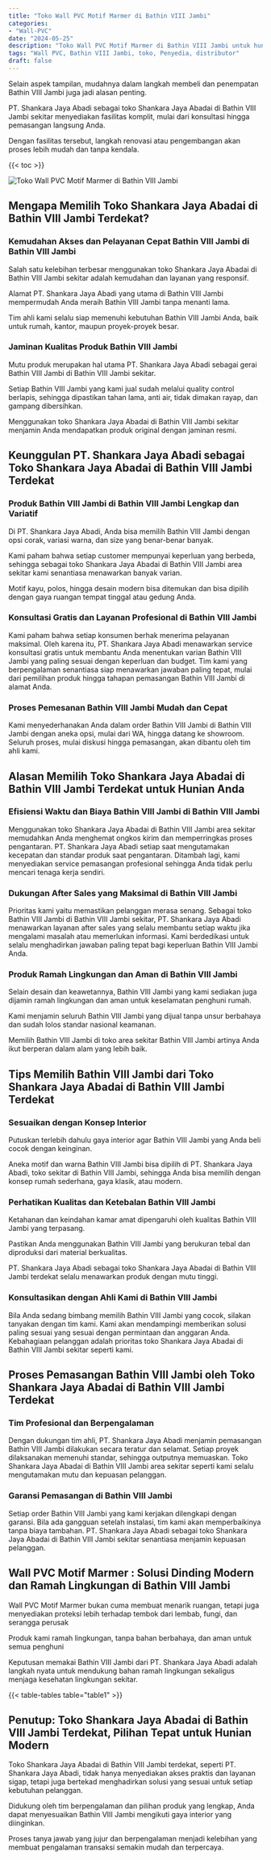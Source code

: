 ```yaml
---
title: "Toko Wall PVC Motif Marmer di Bathin VIII Jambi"
categories: 
- "Wall-PVC"
date: "2024-05-25"
description: "Toko Wall PVC Motif Marmer di Bathin VIII Jambi untuk hunian, kantor, dan toko. Produk terbaik, beragam motif, warna modern, beserta servis instalasi dikerjakan oleh teknisi ahli serta jaminan resmi!|Servis penjualan Wall PVC Motif Marmer di Bathin VIII Jambi untuk kebutuhan tempat tinggal, perkantoran, atau ritel, dengan produk terbaik dan penempatan oleh teknisi berpengalaman dan jaminan resmi.|Alternatif Wall PVC Motif Marmer di Bathin VIII Jambi yang terpercaya bagi tempat tinggal, perkantoran, serta ritel, bersama panel terbaik dan instalasi oleh teknisi ahli serta jaminan resmi.|Penjualan Wall PVC Motif Marmer di Bathin VIII Jambi bagi rumah, perkantoran, dan toko, dengan panel unggulan dan penempatan oleh tim profesional, dilengkapi beserta jaminan resmi.}"
tags: "Wall PVC, Bathin VIII Jambi, toko, Penyedia, distributor"
draft: false
---
```


Selain aspek tampilan, mudahnya dalam langkah membeli dan penempatan Bathin VIII Jambi juga jadi alasan penting.

PT. Shankara Jaya Abadi sebagai toko Shankara Jaya Abadai di Bathin VIII Jambi sekitar menyediakan fasilitas komplit, mulai dari konsultasi hingga pemasangan langsung Anda.

Dengan fasilitas tersebut, langkah renovasi atau pengembangan akan proses lebih mudah dan tanpa kendala.

{{< toc >}}

![Toko Wall PVC Motif Marmer di Bathin VIII Jambi](/images/Wall-PVC/Toko-Wall-PVC-Motif-Marmer-di-Bathin-VIII-Jambi.png)


## Mengapa Memilih Toko Shankara Jaya Abadai di Bathin VIII Jambi Terdekat?

### Kemudahan Akses dan Pelayanan Cepat Bathin VIII Jambi di Bathin VIII Jambi

Salah satu kelebihan terbesar menggunakan toko Shankara Jaya Abadai di Bathin VIII Jambi sekitar adalah kemudahan dan layanan yang responsif.

Alamat PT. Shankara Jaya Abadi yang utama di Bathin VIII Jambi mempermudah Anda meraih Bathin VIII Jambi tanpa menanti lama.

Tim ahli kami selalu siap memenuhi kebutuhan Bathin VIII Jambi Anda, baik untuk rumah, kantor, maupun proyek-proyek besar.

### Jaminan Kualitas Produk Bathin VIII Jambi

Mutu produk merupakan hal utama PT. Shankara Jaya Abadi sebagai gerai Bathin VIII Jambi di Bathin VIII Jambi sekitar.

Setiap Bathin VIII Jambi yang kami jual sudah melalui quality control berlapis, sehingga dipastikan tahan lama, anti air, tidak dimakan rayap, dan gampang dibersihkan.

Menggunakan toko Shankara Jaya Abadai di Bathin VIII Jambi sekitar menjamin Anda mendapatkan produk original dengan jaminan resmi.

## Keunggulan PT. Shankara Jaya Abadi sebagai Toko Shankara Jaya Abadai di Bathin VIII Jambi Terdekat

### Produk Bathin VIII Jambi di Bathin VIII Jambi Lengkap dan Variatif

Di PT. Shankara Jaya Abadi, Anda bisa memilih Bathin VIII Jambi dengan opsi corak, variasi warna, dan size yang benar-benar banyak.

Kami paham bahwa setiap customer mempunyai keperluan yang berbeda, sehingga sebagai toko Shankara Jaya Abadai di Bathin VIII Jambi area sekitar kami senantiasa menawarkan banyak varian.

Motif kayu, polos, hingga desain modern bisa ditemukan dan bisa dipilih dengan gaya ruangan tempat tinggal atau gedung Anda.

### Konsultasi Gratis dan Layanan Profesional di Bathin VIII Jambi

Kami paham bahwa setiap konsumen berhak menerima pelayanan maksimal. Oleh karena itu, PT. Shankara Jaya Abadi menawarkan service konsultasi gratis untuk membantu Anda menentukan varian Bathin VIII Jambi yang paling sesuai dengan keperluan dan budget. Tim kami yang berpengalaman senantiasa siap menawarkan jawaban paling tepat, mulai dari pemilihan produk hingga tahapan pemasangan Bathin VIII Jambi di alamat Anda.

### Proses Pemesanan Bathin VIII Jambi Mudah dan Cepat

Kami menyederhanakan Anda dalam order Bathin VIII Jambi di Bathin VIII Jambi dengan aneka opsi, mulai dari WA, hingga datang ke showroom. Seluruh proses, mulai diskusi hingga pemasangan, akan dibantu oleh tim ahli kami.

## Alasan Memilih Toko Shankara Jaya Abadai di Bathin VIII Jambi Terdekat untuk Hunian Anda

### Efisiensi Waktu dan Biaya Bathin VIII Jambi di Bathin VIII Jambi

Menggunakan toko Shankara Jaya Abadai di Bathin VIII Jambi area sekitar memudahkan Anda menghemat ongkos kirim dan memperringkas proses pengantaran. PT. Shankara Jaya Abadi setiap saat mengutamakan kecepatan dan standar produk saat pengantaran. Ditambah lagi, kami menyediakan service pemasangan profesional sehingga Anda tidak perlu mencari tenaga kerja sendiri.

### Dukungan After Sales yang Maksimal di Bathin VIII Jambi

Prioritas kami yaitu memastikan pelanggan merasa senang. Sebagai toko Bathin VIII Jambi di Bathin VIII Jambi sekitar, PT. Shankara Jaya Abadi menawarkan layanan after sales yang selalu membantu setiap waktu jika mengalami masalah atau memerlukan informasi. Kami berdedikasi untuk selalu menghadirkan jawaban paling tepat bagi keperluan Bathin VIII Jambi Anda.

### Produk Ramah Lingkungan dan Aman di Bathin VIII Jambi

Selain desain dan keawetannya, Bathin VIII Jambi yang kami sediakan juga dijamin ramah lingkungan dan aman untuk keselamatan penghuni rumah.

Kami menjamin seluruh Bathin VIII Jambi yang dijual tanpa unsur berbahaya dan sudah lolos standar nasional keamanan.

Memilih Bathin VIII Jambi di toko area sekitar Bathin VIII Jambi artinya Anda ikut berperan dalam alam yang lebih baik.

## Tips Memilih Bathin VIII Jambi dari Toko Shankara Jaya Abadai di Bathin VIII Jambi Terdekat

### Sesuaikan dengan Konsep Interior 

Putuskan terlebih dahulu gaya interior agar Bathin VIII Jambi yang Anda beli cocok dengan keinginan.

Aneka motif dan warna Bathin VIII Jambi bisa dipilih di PT. Shankara Jaya Abadi, toko sekitar di Bathin VIII Jambi, sehingga Anda bisa memilih dengan konsep rumah sederhana, gaya klasik, atau modern.

### Perhatikan Kualitas dan Ketebalan Bathin VIII Jambi

Ketahanan dan keindahan kamar amat dipengaruhi oleh kualitas Bathin VIII Jambi yang terpasang.

Pastikan Anda menggunakan Bathin VIII Jambi yang berukuran tebal dan diproduksi dari material berkualitas.

PT. Shankara Jaya Abadi sebagai toko Shankara Jaya Abadai di Bathin VIII Jambi terdekat selalu menawarkan produk dengan mutu tinggi.

### Konsultasikan dengan Ahli Kami di Bathin VIII Jambi

Bila Anda sedang bimbang memilih Bathin VIII Jambi yang cocok, silakan tanyakan dengan tim kami. Kami akan mendampingi memberikan solusi paling sesuai yang sesuai dengan permintaan dan anggaran Anda. Kebahagiaan pelanggan adalah prioritas toko Shankara Jaya Abadai di Bathin VIII Jambi sekitar seperti kami.

## Proses Pemasangan Bathin VIII Jambi oleh Toko Shankara Jaya Abadai di Bathin VIII Jambi Terdekat

### Tim Profesional dan Berpengalaman

Dengan dukungan tim ahli, PT. Shankara Jaya Abadi menjamin pemasangan Bathin VIII Jambi dilakukan secara teratur dan selamat. Setiap proyek dilaksanakan memenuhi standar, sehingga outputnya memuaskan. Toko Shankara Jaya Abadai di Bathin VIII Jambi area sekitar seperti kami selalu mengutamakan mutu dan kepuasan pelanggan.

### Garansi Pemasangan di Bathin VIII Jambi

Setiap order Bathin VIII Jambi yang kami kerjakan dilengkapi dengan garansi. Bila ada gangguan setelah instalasi, tim kami akan memperbaikinya tanpa biaya tambahan. PT. Shankara Jaya Abadi sebagai toko Shankara Jaya Abadai di Bathin VIII Jambi sekitar senantiasa menjamin kepuasan pelanggan.

##  Wall PVC Motif Marmer : Solusi Dinding Modern dan Ramah Lingkungan di Bathin VIII Jambi

 Wall PVC Motif Marmer  bukan cuma membuat menarik ruangan, tetapi juga menyediakan proteksi lebih terhadap tembok dari lembab, fungi, dan serangga perusak

Produk kami ramah lingkungan, tanpa bahan berbahaya, dan aman untuk semua penghuni

Keputusan memakai Bathin VIII Jambi dari PT. Shankara Jaya Abadi adalah langkah nyata untuk mendukung bahan ramah lingkungan sekaligus menjaga kesehatan lingkungan sekitar.

{{< table-tables table="table1" >}}

## Penutup: Toko Shankara Jaya Abadai di Bathin VIII Jambi Terdekat, Pilihan Tepat untuk Hunian Modern

Toko Shankara Jaya Abadai di Bathin VIII Jambi terdekat, seperti PT. Shankara Jaya Abadi, tidak hanya menyediakan akses praktis dan layanan sigap, tetapi juga bertekad menghadirkan solusi yang sesuai untuk setiap kebutuhan pelanggan.

Didukung oleh tim berpengalaman dan pilihan produk yang lengkap, Anda dapat menyesuaikan Bathin VIII Jambi mengikuti gaya interior yang diinginkan.

Proses tanya jawab yang jujur dan berpengalaman menjadi kelebihan yang membuat pengalaman transaksi semakin mudah dan terpercaya.
